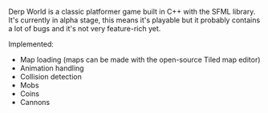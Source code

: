 Derp World is a classic platformer game built in C++ with the SFML library.
It's currently in alpha stage, this means it's playable but it probably contains a lot of bugs and it's not very feature-rich yet.

Implemented:
  * Map loading (maps can be made with the open-source Tiled map editor)
  * Animation handling
  * Collision detection
  * Mobs
  * Coins
  * Cannons